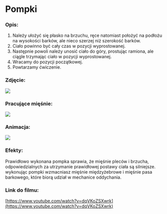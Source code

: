 # Pompki

### Opis:
1. Należy ułożyć się płasko na brzuchu, ręce natomiast położyć na podłożu na wysokości barków, ale nieco szerzej niż szerokość barków. 
2. Ciało powinno być cały czas w pozycji wyprostowanej. 
3. Następnie powoli należy unosić ciało do góry, prostując ramiona, ale ciągle trzymając ciało w pozycji wyprostowanej.
4. Wracamy do pozycji początkowej.
5. Powtarzamy ćwiczenie.

### Zdjęcie:
![](exercise/brzuszki_z_nogami/pompki.png)

### Pracujące mięśnie:
![](exercise/brzuszki_z_nogami/pompki.png)

### Animacja:
![](exercise/brzuszki_z_nogami/pompki.gif)

### Efekty:
Prawidłowo wykonana pompka sprawia, że mięśnie pleców i brzucha, odpowiedzialnych za utrzymanie prawidłowej postawy ciała są silniejsze. wykonując pompki wzmacniasz mięśnie międzyżebrowe i mięśnie pasa barkowego, które biorą udział w mechanice oddychania.

### Link do filmu:
[https://www.youtube.com/watch?v=dqVKoZSXwrk](https://www.youtube.com/watch?v=dqVKoZSXwrk)
